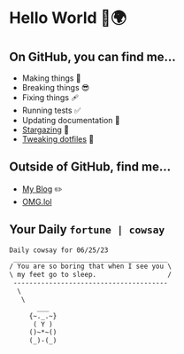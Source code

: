 # Hello World 👋🌍

## On GitHub, you can find me...

- Making things 🧰
- Breaking things 😎
- Fixing things 🩹
- Running tests ✅
- Updating documentation 📝
- [Stargazing](https://github.com/lemonase?tab=stars) 🌟
- [Tweaking dotfiles](https://github.com/lemonase/dotfiles) 📁


## Outside of GitHub, find me...

- [My Blog](https://madjam.dev/) ✏️
- [OMG.lol](https://jam.omg.lol/)

## Your Daily `fortune | cowsay`

```txt
Daily cowsay for 06/25/23
 _______________________________________
/ You are so boring that when I see you \
\ my feet go to sleep.                  /
 ---------------------------------------
  \
   \
       ___  
     {~._.~}
      ( Y )
     ()~*~()   
     (_)-(_)   
```
